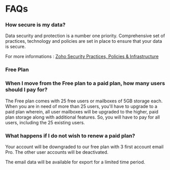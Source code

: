 # FAQs


### How secure is my data?

Data security and protection is a number one priority. Comprehensive set of practices, technology and policies are set in place to ensure that your data is secure.

For more informations : [Zoho Security Practices, Policies & Infrastructure](https://www.zoho.com/security.html)

### Free Plan

### When I move from the Free plan to a paid plan, how many users should I pay for?

The Free plan comes with 25 free users or mailboxes of 5GB storage each. When you are in need of more than 25 users, you'll have to upgrade to a paid plan wherein, all user mailboxes will be upgraded to the higher, paid plan storage along with additional features. So, you will have to pay for all users, including the 25 existing users.

### What happens if I do not wish to renew a paid plan?

Your account will be downgraded to our free plan with 3 first account email Pro. The other user accounts will be deactivated. 

The email data will be available for export for a limited time period.

